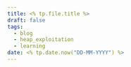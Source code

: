 ```yaml
---
title: <% tp.file.title %>
draft: false
tags:
  - blog
  - heap_exploitation
  - learning
date: <% tp.date.now("DD-MM-YYYY") %>
---
```


